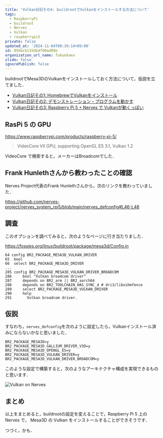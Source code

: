 ```yaml
---
title: 'Vulkan日記その4: buildrootでVulkanをインストールする方法について'
tags:
  - RaspberryPi
  - buildroot
  - Nerves
  - Vulkan
  - raspberrypi5
private: false
updated_at: '2024-11-04T08:39:14+09:00'
id: 85bbcb135db4f90ad09e
organization_url_name: fukuokaex
slide: false
ignorePublish: false
---
```

buildrootでMesa3DのVulkanをインストールしておく方法について，仮説を立てました．

- [Vulkan日記その1: HomebrewでVulkanをインストール](https://qiita.com/zacky1972/items/967d6ea213ee658bfa43)
- [Vulkan日記その2: デモンストレーション・プログラムを動かす](https://qiita.com/zacky1972/items/65ac97e850441958a7ea)
- [Vulkan日記その3: Raspberry Pi 5 + Nerves で Vulkanが動くっぽい](https://qiita.com/zacky1972/items/1b76e79b47fd58f90c80)

## RasPi 5 の GPU

https://www.raspberrypi.com/products/raspberry-pi-5/

> VideoCore VII GPU, supporting OpenGL ES 3.1, Vulkan 1.2

VideoCore で検索すると，メーカーはBroadcomでした．

## Frank Hunlethさんから教わったことの確認

Nerves Project代表のFrank Hunlethさんから，次のリンクを教わっていました．

https://github.com/nerves-project/nerves_system_rpi5/blob/main/nerves_defconfig#L46-L48

## 調査

このオプションを調べてみると，次のようなページに行き当たりました．

https://fossies.org/linux/buildroot/package/mesa3d/Config.in

```
64 config BR2_PACKAGE_MESA3D_VULKAN_DRIVER
65 	bool
66 	select BR2_PACKAGE_MESA3D_DRIVER
...
285 config BR2_PACKAGE_MESA3D_VULKAN_DRIVER_BROADCOM
286 	bool "Vulkan broadcom driver"
287 	depends on BR2_arm || BR2_aarch64
288 	depends on BR2_TOOLCHAIN_HAS_SYNC_4 # dri3/libxshmfence
289 	select BR2_PACKAGE_MESA3D_VULKAN_DRIVER
290 	help
291 	  Vulkan broadcom driver.
```

## 仮説

すなわち，`nerves_defconfig`を次のように設定したら，Vulkanインストール済みにならないかなと思いました．

```
BR2_PACKAGE_MESA3D=y
BR2_PACKAGE_MESA3D_GALLIUM_DRIVER_V3D=y
BR2_PACKAGE_MESA3D_OPENGL_ES=y
BR2_PACKAGE_MESA3D_VULKAN_DRIVER=y
BR2_PACKAGE_MESA3D_VULKAN_DRIVER_BROADCOM=y
```

このような設定で構築すると，次のようなアーキテクチャ構成を実現できるものと思います．

![Vulkan on Nerves](https://qiita-image-store.s3.ap-northeast-1.amazonaws.com/0/55223/fa8396c6-6476-f8b9-451b-7527fe6ba8b6.png)

## まとめ

以上をまとめると，buildrootの設定を変えることで，Raspberry Pi 5 上の Nerves で， Mesa3D の Vulkan をインストールすることができそうです．

つづく，かも．
